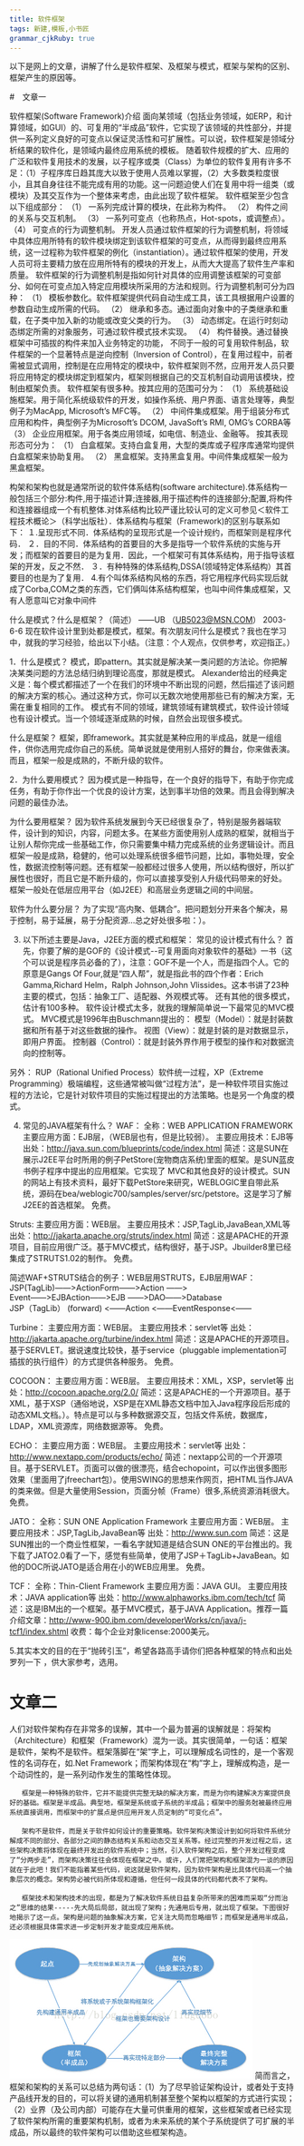 ```yaml
---
title: 软件框架
tags: 新建,模板,小书匠
grammar_cjkRuby: true
---
```


以下是网上的文章，讲解了什么是软件框架、及框架与模式，框架与架构的区别、框架产生的原因等。

#　文章一

软件框架(Software Framework)介绍 
面向某领域（包括业务领域，如ERP，和计算领域，如GUI）的、可复用的“半成品”软件，它实现了该领域的共性部分，并提供一系列定义良好的可变点以保证灵活性和可扩展性。可以说，软件框架是领域分析结果的软件化，是领域内最终应用系统的模板。 
随着软件规模的扩大、应用的广泛和软件复用技术的发展，以子程序或类（Class）为单位的软件复用有许多不足：（1）子程序库日趋其庞大以致于使用人员难以掌握，（2）大多数类粒度很小，且其自身往往不能完成有用的功能。这一问题迫使人们在复用中将一组类（或模块）及其交互作为一个整体来考虑，由此出现了软件框架。 
软件框架至少包含以下组成部分： 
（1） 一系列完成计算的模块，在此称为构件。 
（2） 构件之间的关系与交互机制。 
（3） 一系列可变点（也称热点，Hot-spots，或调整点）。 
（4） 可变点的行为调整机制。 
开发人员通过软件框架的行为调整机制，将领域中具体应用所特有的软件模块绑定到该软件框架的可变点，从而得到最终应用系统，这一过程称为软件框架的例化（instantiation）。通过软件框架的使用，开发人员可将主要精力放在应用所特有的模块的开发上，从而大大提高了软件生产率和质量。 
软件框架的行为调整机制是指如何针对具体的应用调整该框架的可变部分、如何在可变点加入特定应用模块所采用的方法和规则。行为调整机制可分为四种： 
（1） 模板参数化。软件框架提供代码自动生成工具，该工具根据用户设置的参数自动生成所需的代码。 
（2） 继承和多态。通过面向对象中的子类继承和重载，在子类中加入新的功能或改变父类的行为。 
（3） 动态绑定。在运行时刻动态绑定所需的对象服务，可通过软件模式技术实现。 
（4） 构件替换。通过替换框架中可插拔的构件来加入业务特定的功能， 
不同于一般的可复用软件制品，软件框架的一个显著特点是逆向控制（Inversion of Control），在复用过程中，前者需被显式调用，控制是在应用特定的模块中，软件框架则不然，应用开发人员只要将应用特定的模块绑定到框架内，框架则根据自己的交互机制自动调用该模块，控制由框架负责。 
软件框架有很多种。按其应用的范围可分为： 
（1） 系统基础设施框架。用于简化系统级软件的开发，如操作系统、用户界面、语言处理等，典型例子为MacApp, Microsoft’s MFC等。 
（2） 中间件集成框架。用于组装分布式应用和构件，典型例子为Microsoft’s DCOM, JavaSoft’s RMI, OMG’s CORBA等 
（3） 企业应用框架。用于各类应用领域，如电信、制造业、金融等。 
按其表现形态可分为： 
（1） 白盒框架。支持白盒复用，大型的类库或子程序库通常均提供白盒框架来协助复用。 
（2） 黑盒框架。支持黑盒复用。中间件集成框架一般为黑盒框架。

构架和架构也就是通常所说的软件体系结构(software architecture).体系结构一般包括三个部分:构件,用于描述计算;连接器,用于描述构件的连接部分;配置,将构件和连接器组成一个有机整体.对体系结构比较严谨比较认可的定义可参见＜软件工程技术概论＞（科学出版社）．体系结构与框架（Framework)的区别与联系如下： 
１.呈现形式不同．体系结构的呈现形式是一个设计规约，而框架则是程序代码． 
２．目的不同．体系结构的首要目的大多是指导一个软件系统的实施与开发；而框架的首要目的是为复用．因此，一个框架可有其体系结构，用于指导该框架的开发，反之不然． 
３．有种特殊的体系结构,DSSA(领域特定体系结构）其首要目的也是为了复用． 
4.有个叫体系结构风格的东西，将它用程序代码实现后就成了Corba,COM之类的东西，它们俩叫体系结构框架，也叫中间件集成框架，又有人愿意叫它对象中间件

什么是模式？什么是框架？（简述）
                                        ――UB （UB5023@MSN.COM） 2003-6-6
   现在软件设计里到处都是模式，框架。有次朋友问什么是模式？我也在学习中，就我的学习经验，给出以下小结。（注意：个人观点，仅供参考，欢迎指正。）

1．什么是模式？
模式，即pattern。其实就是解决某一类问题的方法论。你把解决某类问题的方法总结归纳到理论高度，那就是模式。
Alexander给出的经典定义是：每个模式都描述了一个在我们的环境中不断出现的问题，然后描述了该问题的解决方案的核心。通过这种方式，你可以无数次地使用那些已有的解决方案，无需在重复相同的工作。
模式有不同的领域，建筑领域有建筑模式，软件设计领域也有设计模式。当一个领域逐渐成熟的时候，自然会出现很多模式。

什么是框架？
框架，即framework。其实就是某种应用的半成品，就是一组组件，供你选用完成你自己的系统。简单说就是使用别人搭好的舞台，你来做表演。而且，框架一般是成熟的，不断升级的软件。

2．为什么要用模式？
因为模式是一种指导，在一个良好的指导下，有助于你完成任务，有助于你作出一个优良的设计方案，达到事半功倍的效果。而且会得到解决问题的最佳办法。

为什么要用框架？
因为软件系统发展到今天已经很复杂了，特别是服务器端软件，设计到的知识，内容，问题太多。在某些方面使用别人成熟的框架，就相当于让别人帮你完成一些基础工作，你只需要集中精力完成系统的业务逻辑设计。而且框架一般是成熟，稳健的，他可以处理系统很多细节问题，比如，事物处理，安全性，数据流控制等问题。还有框架一般都经过很多人使用，所以结构很好，所以扩展性也很好，而且它是不断升级的，你可以直接享受别人升级代码带来的好处。
框架一般处在低层应用平台（如J2EE）和高层业务逻辑之间的中间层。

软件为什么要分层？
    为了实现“高内聚、低耦合”。把问题划分开来各个解决，易于控制，易于延展，易于分配资源…总之好处很多啦：）。

3. 以下所述主要是Java，J2EE方面的模式和框架：
  常见的设计模式有什么？
   首先，你要了解的是GOF的《设计模式--可复用面向对象软件的基础》一书（这个可以说是程序员必备的了），注意：GOF不是一个人，而是指四个人。它的原意是Gangs Of Four,就是“四人帮”，就是指此书的四个作者：Erich Gamma,Richard Helm，Ralph Johnson,John Vlissides。这本书讲了23种主要的模式，包括：抽象工厂、适配器、外观模式等。
还有其他的很多模式，估计有100多种。
软件设计模式太多，就我的理解简单说一下最常见的MVC模式。
MVC模式是1996年由Buschmann提出的：
  模型（Model）：就是封装数据和所有基于对这些数据的操作。
  视图（View）：就是封装的是对数据显示，即用户界面。
  控制器（Control）：就是封装外界作用于模型的操作和对数据流向的控制等。

另外：
RUP（Rational Unified Process）软件统一过程，XP（Extreme Programming）极端编程，这些通常被叫做“过程方法”，是一种软件项目实施过程的方法论，它是针对软件项目的实施过程提出的方法策略。也是另一个角度的模式。

4. 常见的JAVA框架有什么？
WAF：
全称：WEB APPLICATION FRAMEWORK
主要应用方面：EJB层，（WEB层也有，但是比较弱）。
主要应用技术：EJB等
出处：http://java.sun.com/blueprints/code/index.html
简述：这是SUN在展示J2EE平台时所用的例子PetStore(宠物商店系统)里面的框架。是SUN蓝皮书例子程序中提出的应用框架。它实现了 MVC和其他良好的设计模式。SUN的网站上有技术资料，最好下载PetStore来研究，WEBLOGIC里自带此系统，源码在bea/weblogic700/samples/server/src/petstore。这是学习了解J2EE的首选框架。
免费。

Struts:
主要应用方面：WEB层。
主要应用技术：JSP,TagLib,JavaBean,XML等
出处：http://jakarta.apache.org/struts/index.html
简述：这是APACHE的开源项目，目前应用很广泛。基于MVC模式，结构很好，基于JSP。Jbuilder8里已经集成了STRUTS1.02的制作。
免费。

简述WAF+STRUTS结合的例子：WEB层用STRUTS，EJB层用WAF：
JSP(TagLib)――>ActionForm――>Action  ――>
  Event――>EJBAction――>EJB    ――>DAO――>Database  
JSP（TagLib） (forward) <――Action  <――EventResponse<――                 

Turbine：
主要应用方面：WEB层。
主要应用技术：servlet等
出处：http://jakarta.apache.org/turbine/index.html
简述：这是APACHE的开源项目。基于SERVLET。据说速度比较快，基于service（pluggable implementation可插拔的执行组件）的方式提供各种服务。
免费。

COCOON：
主要应用方面：WEB层。
主要应用技术：XML，XSP，servlet等
出处：http://cocoon.apache.org/2.0/
简述：这是APACHE的一个开源项目。基于XML，基于XSP（通俗地说，XSP是在XML静态文档中加入Java程序段后形成的动态XML文档。）。特点是可以与多种数据源交互，包括文件系统，数据库，LDAP，XML资源库，网络数据源等。
免费。

ECHO：
主要应用方面：WEB层。
主要应用技术：servlet等
出处：http://www.nextapp.com/products/echo/
简述：nextapp公司的一个开源项目。基于SERVLET。页面可以做的很漂亮，结合echopoint，可以作出很多图形效果（里面用了jfreechart包）。使用SWING的思想来作网页，把HTML当作JAVA的类来做。但是大量使用Session，页面分帧（Frame）很多,系统资源消耗很大。
免费。

JATO：
全称：SUN ONE Application Framework
主要应用方面：WEB层。
主要应用技术：JSP,TagLib,JavaBean等
出处：http://www.sun.com
简述：这是SUN推出的一个商业性框架，一看名字就知道是结合SUN ONE的平台推出的。我下载了JATO2.0看了一下，感觉有些简单，使用了JSP＋TagLib+JavaBean。如他的DOC所说JATO是适合用在小的WEB应用里。
免费。

TCF：
全称：Thin-Client Framework
主要应用方面：JAVA GUI。
主要应用技术：JAVA application等
出处：http://www.alphaworks.ibm.com/tech/tcf
简述：这是IBM出的一个框架。基于MVC模式，基于JAVA Application。推荐一篇介绍文章：http://www-900.ibm.com/developerWorks/cn/java/j-tcf1/index.shtml
收费：每个企业对象license:2000美元。 


5.其实本文的目的在于“抛砖引玉”，希望各路高手请你们把各种框架的特点和出处罗列一下 ，供大家参考，选用。


# 文章二

 人们对软件架构存在非常多的误解，其中一个最为普遍的误解就是：将架构（Architecture）和框架（Framework）混为一谈。其实很简单，一句话：框架是软件，架构不是软件。框架落脚在“架”字上，可以理解成名词性的，是一个客观性的名词存在，如.Net Framework；而架构体现在“构”字上，理解成构造，是一个动词性的，是一系列动作发生的策略性体现。

       框架是一种特殊的软件，它并不能提供完整无缺的解决方案，而是为你构建解决方案提供良好的基础。框架是半成品。典型地，框架是系统或子系统的半成品；框架中的服务尅被最终应用系统直接调用，而框架中的扩展点是供应用开发人员定制的“可变化点”。

       架构不是软件，而是关于软件如何设计的重要策略。软件架构决策设计到如何将软件系统分解成不同的部分、各部分之间的静态结构关系和动态交互关系等。经过完整的开发过程之后，这些架构决策将体现在最终开发出的软件系统中；当然，引入软件架构之后，整个开发过程变成了“分两步走”，而架构决策往往会体现在框架之中。或许，人们常把架构和框架混为一谈的原因就在于此吧！我们不能指着某些代码，说这就是软件架构，因为软件架构是比具体代码高一个抽象层次的概念。架构势必被代码所体现和遵循，但任何一段具体的代码都代表不了架构。

       框架技术和架构技术的出现，都是为了解决软件系统日益复杂所带来的困难而采取“分而治之”思维的结果-----先大局后局部，就出现了架构；先通用后专用，就出现了框架。下图很好地揭示了这一点。架构是问题的抽象解决方案，它关注大局而忽略细节；而框架是通用半成品，还必须根据具体需求进一步定制开发才能变成应用系统。

![enter description here][1]
       简而言之，框架和架构的关系可以总结为两句话：（1）为了尽早验证架构设计，或者处于支持产品线开发的目的，可以将关键的通用机制甚至整个架构以框架的方式进行实现；（2）业界（及公司内部）可能存在大量可供重用的框架，这些框架或者已经实现了软件架构所需的重要架构机制，或者为未来系统的某个子系统提供了可扩展的半成品，所以最终的软件架构可以借助这些框架构造。


  [1]: ./images/1497065648123.jpg "1497065648123.jpg"